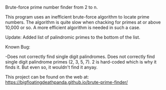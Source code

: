 Brute-force prime number finder from 2 to n.

This program uses an inefficient brute-force algorithm to locate prime numbers.
The algorithm is quite slow when chacking for primes at or above 10,000 or so.
A more efficient algorithm is needed in such a case.

Update: Added list of palindromic primes to the bottom of the list.

Known Bug:

-Does not correctly find single digit palindromes. Does not correctly find single digit palindrome primes (2, 3, 5, 7).  2 is hard-coded which is why it finds it.  But even so, it wouldn't find it anyay.

This project can be found on the web at:
https://bigfloatingdeathpanda.github.io/brute-prime-finder/